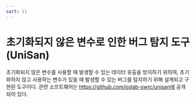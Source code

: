```yaml
---
sort: 11
---
```


# 초기화되지 않은 변수로 인한 버그 탐지 도구(UniSan)

초기화되지 않은 변수를 사용할 때 발생할 수 있는 데이터 유출을 방지하기 위하여, 초기화하지 않고 사용하는 변수가 있을 때 발생할 수 있는 버그를 탐지하기 위해 설계되고 구현된 도구이다. 관련 소프트웨어는 https://github.com/oslab-swrc/unisan에 공개되어 있다.
